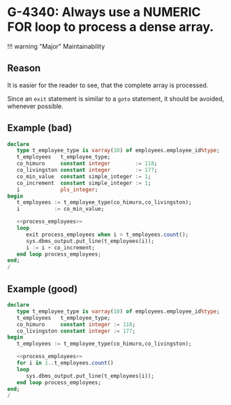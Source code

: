 # G-4340: Always use a NUMERIC FOR loop to process a dense array.

!!! warning "Major"
    Maintainability

## Reason

It is easier for the reader to see, that the complete array is processed.

Since an `exit` statement is similar to a `goto` statement, 
it should be avoided, whenever possible.

## Example (bad)

``` sql
declare
   type t_employee_type is varray(10) of employees.employee_id%type;
   t_employees   t_employee_type;
   co_himuro     constant integer        := 118;
   co_livingston constant integer        := 177;
   co_min_value  constant simple_integer := 1;
   co_increment  constant simple_integer := 1;
   i             pls_integer;
begin
   t_employees := t_employee_type(co_himuro,co_livingston);
   i           := co_min_value;

   <<process_employees>>
   loop
      exit process_employees when i > t_employees.count();
      sys.dbms_output.put_line(t_employees(i));
      i := i + co_increment;
   end loop process_employees;
end;
/
```

## Example (good)

``` sql
declare
   type t_employee_type is varray(10) of employees.employee_id%type;
   t_employees   t_employee_type;
   co_himuro     constant integer := 118;
   co_livingston constant integer := 177;
begin
   t_employees := t_employee_type(co_himuro,co_livingston);

   <<process_employees>>
   for i in 1..t_employees.count()
   loop
      sys.dbms_output.put_line(t_employees(i));
   end loop process_employees;
end;
/
```